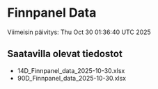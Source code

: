 # Finnpanel Data

Viimeisin päivitys: Thu Oct 30 01:36:40 UTC 2025

## Saatavilla olevat tiedostot
- 14D_Finnpanel_data_2025-10-30.xlsx
- 90D_Finnpanel_data_2025-10-30.xlsx
